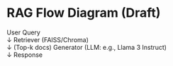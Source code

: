 # RAG Flow Diagram (Draft)

User Query    
    ↓
Retriever (FAISS/Chroma)    
    ↓ (Top-k docs)
Generator (LLM: e.g., Llama 3 Instruct)    
    ↓
Response

